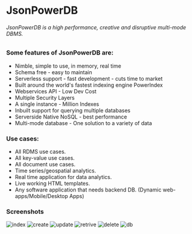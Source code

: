 # JsonPowerDB

###### JsonPowerDB is a high performance, creative and disruptive multi-mode DBMS.

### Some features of JsonPowerDB are:

* Nimble, simple to use, in memory, real time
* Schema free - easy to maintain
* Serverless support - fast development - cuts time to market
* Built around the world's fastest indexing engine PowerIndex
* Webservices API - Low Dev Cost
* Multiple Security Layers
* A single instance - Million Indexes
* Inbuilt support for querying multiple databases
* Serverside Native NoSQL - best performance
* Multi-mode database - One solution to a variety of data

### Use cases:

* All RDMS use cases.
* All key-value use cases.
* All document use cases.
* Time series/geospatial analytics.
* Real time application for data analytics.
* Live working HTML templates.
* Any software application that needs backend DB. (Dynamic web-apps/Mobile/Desktop Apps)

### Screenshots
![index](https://github.com/madhav-18/JsonPowerDB/assets/85945172/877b8826-7f79-4c97-8e64-b68508231451)
![create](https://github.com/madhav-18/JsonPowerDB/assets/85945172/21819cd7-660e-41e8-a3da-95e4c2c9f448)
![update](https://github.com/madhav-18/JsonPowerDB/assets/85945172/ed1f1fe8-e43c-4cfc-867d-4f7af1bc45f9)
![retrive](https://github.com/madhav-18/JsonPowerDB/assets/85945172/6adf695f-8c60-4d51-ba5c-22c2d4a6f55e)
![delete](https://github.com/madhav-18/JsonPowerDB/assets/85945172/25a6e13c-40b1-4a26-83e2-a106b27851db)
![db](https://github.com/madhav-18/JsonPowerDB/assets/85945172/69df194a-285d-4b07-a3bd-d3d802742750)
